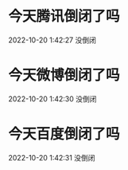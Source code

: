 # 今天腾讯倒闭了吗

2022-10-20 1:42:27 没倒闭

# 今天微博倒闭了吗

2022-10-20 1:42:30 没倒闭

# 今天百度倒闭了吗

2022-10-20 1:42:31 没倒闭

